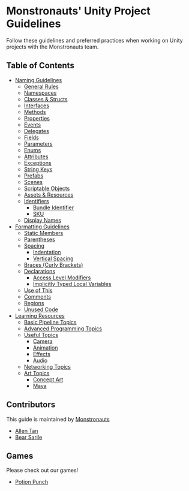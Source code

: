 # Monstronauts' Unity Project Guidelines #

Follow these guidelines and preferred practices when working on Unity projects with the Monstronauts team.

## Table of Contents
- [Naming Guidelines](NAMING.md)
  + [General Rules](NAMING.md#general-rules)
  + [Namespaces](NAMING.md#namespaces)
  + [Classes & Structs](NAMING.md#classes--structs)
  + [Interfaces](NAMING.md#interfaces)
  + [Methods](NAMING.md#methods)
  + [Properties](NAMING.md#properties)
  + [Events](NAMING.md#events)
  + [Delegates](NAMING.md#delegates)
  + [Fields](NAMING.md#fields)
  + [Parameters](NAMING.md#parameters)
  + [Enums](NAMING.md#enums)
  + [Attributes](NAMING.md#attributes)
  + [Exceptions](NAMING.md#exceptions)
  + [String Keys](NAMING.md#string-keys)
  + [Prefabs](NAMING.md#prefabs)
  + [Scenes](NAMING.md#scenes)
  + [Scriptable Objects](NAMING.md#scriptable-objects)
  + [Assets & Resources](NAMING.md#assets--resources)
  + [Identifiers](#identifiers)
    * [Bundle Identifier](#bundle-identifier)
    * [SKU](#sku)
  + [Display Names](#display-names)
- [Formatting Guidelines](FORMATTING.md)
  + [Static Members](#static-members)
  + [Parentheses](#parentheses)
  + [Spacing](#spacing)
    * [Indentation](#indentation)
    * [Vertical Spacing](#vertical-spacing)
  + [Braces (Curly Brackets)](#braces--curly-brackets)
  + [Declarations](#declarations)
    * [Access Level Modifiers](#access-level-modifiers)
    * [Implicitly Typed Local Variables](#implicitly-typed-local-variables)
  + [Use of This](#use-of-this)
  + [Comments](#comments)
  + [Regions](#regions)
  + [Unused Code](#unused-code)
- [Learning Resources](RESOURCES.md)
  + [Basic Pipeline Topics](RESOURCES.md#basic-pipeline-topics)
  + [Advanced Programming Topics](RESOURCES.md#advanced-programming-topics)
  + [Useful Topics](RESOURCES.md#useful-topics)
    * [Camera](RESOURCES.md#camera)
    * [Animation](RESOURCES.md#animation)
    * [Effects](RESOURCES.md#effects)
    * [Audio](RESOURCES.md#audio)
  + [Networking Topics](RESOURCES.md#networking-topics)
  + [Art Topics](RESOURCES.md#art-topics)
    * [Concept Art](RESOURCES.md#concept-art)
    * [Maya](RESOURCES.md#maya)
<!--
- [Design Guidelines]
  + [Class or Struct]
  + [Abstract Classes]
  + [Static Classes]
  + [Interfaces]
  + [Structs]
  + [Enums]
  + [Nested Types]
  + [Libraries] // must be modular
  + [Logging]
  + [Error Handling]
  + [Warnings & #Errors]
  + [Deprecation]
  
  Prioritize over your own solution
de-couple
reusable
-->

## Contributors

This guide is maintained by [Monstronauts](https://monstronauts.com)

- [Allen Tan](https://github.com/abgtan)
- [Bear Sarile](https://github.com/bearsarile)

## Games

Please check out our games!

- [Potion Punch](http://potionpunch.com/)